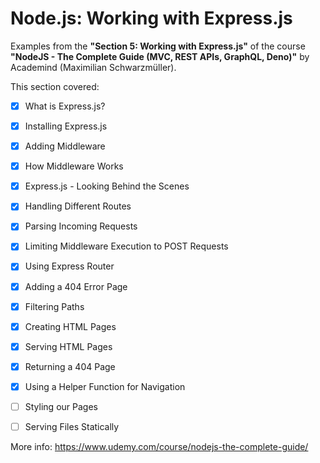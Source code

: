 # Node.js: Working with Express.js

Examples from the **"Section 5: Working with Express.js"** of the course **"NodeJS - The Complete Guide (MVC, REST APIs, GraphQL, Deno)"** by Academind (Maximilian Schwarzmüller).

This section covered:

- [x] What is Express.js?
- [x] Installing Express.js
- [x] Adding Middleware
- [x] How Middleware Works
- [x] Express.js - Looking Behind the Scenes
- [x] Handling Different Routes
- [x] Parsing Incoming Requests
- [x] Limiting Middleware Execution to POST Requests
- [x] Using Express Router
- [x] Adding a 404 Error Page
- [x] Filtering Paths
- [x] Creating HTML Pages
- [x] Serving HTML Pages
- [x] Returning a 404 Page
- [x] Using a Helper Function for Navigation
- [ ] Styling our Pages
- [ ] Serving Files Statically



More info: https://www.udemy.com/course/nodejs-the-complete-guide/
